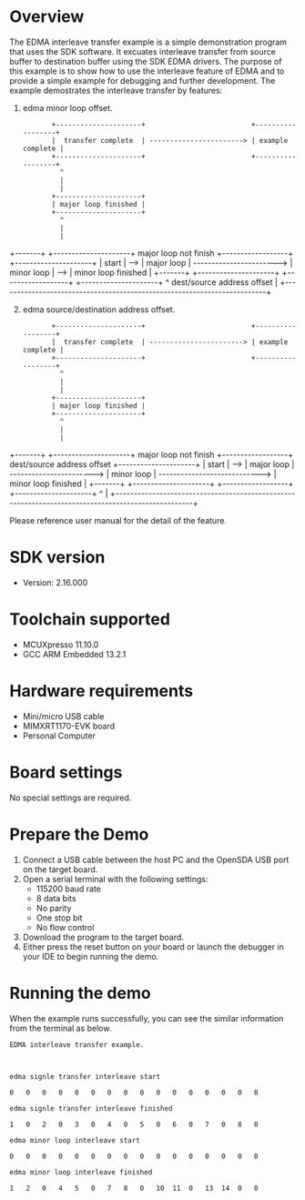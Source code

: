 Overview
========
The EDMA interleave transfer example is a simple demonstration program that uses the SDK software.
It excuates interleave transfer from source buffer to destination buffer using the SDK EDMA drivers.
The purpose of this example is to show how to use the interleave feature of EDMA and to provide a simple example for
debugging and further development.
The example demostrates the interleave transfer by features:
1. edma minor loop offset.

              +---------------------+                          +------------------+
              |  transfer complete  | -----------------------> | example complete |
              +---------------------+                          +------------------+
                ^
                |
                |
              +---------------------+
              | major loop finished |
              +---------------------+
                ^
                |
                |
+-------+     +---------------------+  major loop not finish   +------------------+     +---------------------+
| start | --> |     major loop      | -----------------------> |    minor loop    | --> | minor loop finished |
+-------+     +---------------------+                          +------------------+     +---------------------+
                ^                     dest/source address offset                          |
                +-------------------------------------------------------------------------+

2. edma source/destination address offset.

              +---------------------+                          +------------------+
              |  transfer complete  | -----------------------> | example complete |
              +---------------------+                          +------------------+
                ^
                |
                |
              +---------------------+
              | major loop finished |
              +---------------------+
                ^
                |
                |
+-------+     +---------------------+  major loop not finish   +------------------+  dest/source address offset   +---------------------+
| start | --> |     major loop      | -----------------------> |    minor loop    | ----------------------------> | minor loop finished |
+-------+     +---------------------+                          +------------------+                               +---------------------+
                ^                                                                                                   |
                +---------------------------------------------------------------------------------------------------+


Please reference user manual for the detail of the feature.

SDK version
===========
- Version: 2.16.000

Toolchain supported
===================
- MCUXpresso  11.10.0
- GCC ARM Embedded  13.2.1

Hardware requirements
=====================
- Mini/micro USB cable
- MIMXRT1170-EVK board
- Personal Computer

Board settings
==============
No special settings are required.

Prepare the Demo
================
1.  Connect a USB cable between the host PC and the OpenSDA USB port on the target board.
2.  Open a serial terminal with the following settings:
    - 115200 baud rate
    - 8 data bits
    - No parity
    - One stop bit
    - No flow control
3.  Download the program to the target board.
4.  Either press the reset button on your board or launch the debugger in your IDE to begin running the demo.

Running the demo
================
When the example runs successfully, you can see the similar information from the terminal as below.
~~~~~~~~~~~~~~~~~~~~~
EDMA interleave transfer example.



edma signle transfer interleave start

0   0   0   0   0   0   0   0   0   0   0   0   0   0   0   0

edma signle transfer interleave finished

1   0   2   0   3   0   4   0   5   0   6   0   7   0   8   0

edma minor loop interleave start

0   0   0   0   0   0   0   0   0   0   0   0   0   0   0   0

edma minor loop interleave finished

1   2   0   4   5   0   7   8   0   10  11  0   13  14  0   0
~~~~~~~~~~~~~~~~~~~~~

